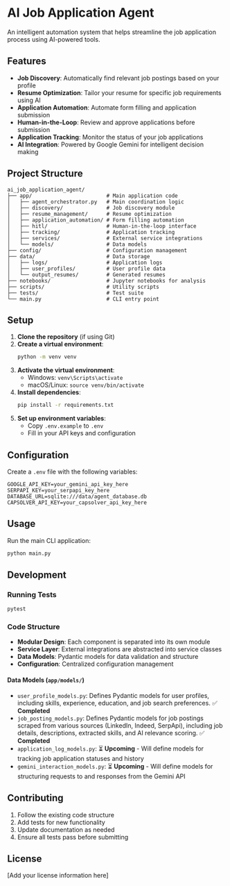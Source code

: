 # AI Job Application Agent

An intelligent automation system that helps streamline the job application process using AI-powered tools.

## Features

- **Job Discovery**: Automatically find relevant job postings based on your profile
- **Resume Optimization**: Tailor your resume for specific job requirements using AI
- **Application Automation**: Automate form filling and application submission
- **Human-in-the-Loop**: Review and approve applications before submission
- **Application Tracking**: Monitor the status of your job applications
- **AI Integration**: Powered by Google Gemini for intelligent decision making

## Project Structure

```
ai_job_application_agent/
├── app/                        # Main application code
│   ├── agent_orchestrator.py   # Main coordination logic
│   ├── discovery/              # Job discovery module
│   ├── resume_management/      # Resume optimization
│   ├── application_automation/ # Form filling automation
│   ├── hitl/                   # Human-in-the-loop interface
│   ├── tracking/               # Application tracking
│   ├── services/               # External service integrations
│   └── models/                 # Data models
├── config/                     # Configuration management
├── data/                       # Data storage
│   ├── logs/                   # Application logs
│   ├── user_profiles/          # User profile data
│   └── output_resumes/         # Generated resumes
├── notebooks/                  # Jupyter notebooks for analysis
├── scripts/                    # Utility scripts
├── tests/                      # Test suite
└── main.py                     # CLI entry point
```

## Setup

1. **Clone the repository** (if using Git)
2. **Create a virtual environment**:
   ```bash
   python -m venv venv
   ```
3. **Activate the virtual environment**:
   - Windows: `venv\Scripts\activate`
   - macOS/Linux: `source venv/bin/activate`
4. **Install dependencies**:
   ```bash
   pip install -r requirements.txt
   ```
5. **Set up environment variables**:
   - Copy `.env.example` to `.env`
   - Fill in your API keys and configuration

## Configuration

Create a `.env` file with the following variables:

```env
GOOGLE_API_KEY=your_gemini_api_key_here
SERPAPI_KEY=your_serpapi_key_here
DATABASE_URL=sqlite:///data/agent_database.db
CAPSOLVER_API_KEY=your_capsolver_api_key_here
```

## Usage

Run the main CLI application:

```bash
python main.py
```

## Development

### Running Tests

```bash
pytest
```

### Code Structure

- **Modular Design**: Each component is separated into its own module
- **Service Layer**: External integrations are abstracted into service classes
- **Data Models**: Pydantic models for data validation and structure
- **Configuration**: Centralized configuration management

#### Data Models (`app/models/`)

- `user_profile_models.py`: Defines Pydantic models for user profiles, including skills, experience, education, and job search preferences. ✅ **Completed**
- `job_posting_models.py`: Defines Pydantic models for job postings scraped from various sources (LinkedIn, Indeed, SerpApi), including job details, descriptions, extracted skills, and AI relevance scoring. ✅ **Completed**
- `application_log_models.py`: ⏳ **Upcoming** - Will define models for tracking job application statuses and history
- `gemini_interaction_models.py`: ⏳ **Upcoming** - Will define models for structuring requests to and responses from the Gemini API

## Contributing

1. Follow the existing code structure
2. Add tests for new functionality
3. Update documentation as needed
4. Ensure all tests pass before submitting

## License

[Add your license information here] 